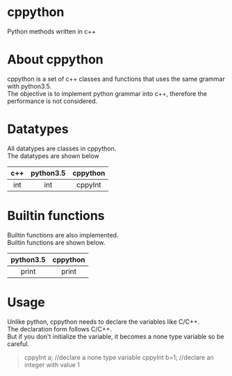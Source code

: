 # cppython
Python methods written in c++

# About cppython
cppython is a set of c++ classes and functions that uses the same grammar with python3.5.  
The objective is to implement python grammar into c++, therefore the performance is not considered.  

# Datatypes
All datatypes are classes in cppython.  
The datatypes are shown below

|c++|python3.5|cppython|
|:---:|:---------:|:--------:|
|int|int|cppyInt|

# Builtin functions
Builtin functions are also implemented.  
Builtin functions are shown below.

|python3.5|cppython|
|:---:|:---:|
|print|print|

# Usage
Unlike python, cppython needs to declare the variables like C/C++.  
The declaration form follows C/C++.  
But if you don't initialize the variable, it becomes a none type variable so be careful.

> cppyInt a; //declare a none type variable
> cppyInt b=1; //declare an integer with value 1